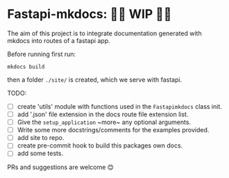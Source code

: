 # Fastapi-mkdocs: 🚧🚧  WIP 🚧🚧  

The aim of this project is to integrate documentation generated with mkdocs into routes of a fastapi app.

Before running first run: 
```
mkdocs build
```
then a folder `./site/` is created, which we serve with fastapi.

TODO:

- [ ] create 'utils' module with functions used in the `Fastapimkdocs` class init.
- [ ] add '.json' file extension in the docs route file extension list.
- [ ] Give the `setup_application` ~more~ any optional arguments.
- [ ] Write some more docstrings/comments for the examples provided.
- [ ] add site to repo.
- [ ] create pre-commit hook to build this packages own docs.
- [ ] add some tests.

PRs and suggestions are welcome 😊
